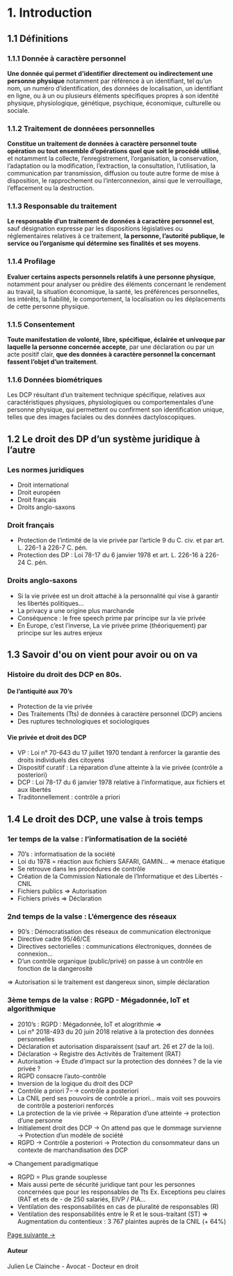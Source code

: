 # 1. Introduction
## 1.1 Définitions
### 1.1.1 Donnée à caractère personnel
**Une donnée qui permet d'identifier directement ou indirectement une personne physique** notamment par référence à un identifiant, tel qu’un nom, un numéro d’identification, des données de localisation, un identifiant en ligne, ou à un ou plusieurs éléments spécifiques propres à son identité physique, physiologique, génétique, psychique, économique, culturelle ou sociale.

### 1.1.2 Traitement de donnéees personnelles
**Constitue un traitement de données à caractère personnel toute opération ou tout ensemble d’opérations quel que soit le procédé utilisé**, et notamment la collecte, l’enregistrement, l’organisation, la conservation, l’adaptation ou la modification, l’extraction, la consultation, l’utilisation, la communication par transmission, diffusion ou toute autre forme de mise à disposition, le rapprochement ou l’interconnexion, ainsi que le verrouillage, l’effacement ou la
destruction.

### 1.1.3 Responsable du traitement
**Le responsable d’un traitement de données à caractère personnel est**, sauf désignation expresse par les dispositions législatives ou réglementaires relatives à ce traitement, **la personne, l’autorité publique, le service ou l’organisme qui détermine ses finalités et ses moyens**.

### 1.1.4 Profilage 
**Evaluer certains aspects personnels relatifs à une personne physique**, notamment pour analyser ou prédire des éléments concernant le rendement au travail, la situation économique, la santé, les préférences personnelles, les intérêts, la fiabilité, le comportement, la localisation ou les déplacements de cette personne physique.

### 1.1.5 Consentement
**Toute manifestation de volonté, libre, spécifique, éclairée et univoque par laquelle la personne concernée accepte**, par une déclaration ou par un acte positif clair, **que des données à caractère personnel la concernant fassent l’objet d’un traitement**.

### 1.1.6 Données biométriques 
Les DCP résultant d’un traitement technique spécifique, relatives aux caractéristiques physiques, physiologiques ou comportementales d’une personne physique, qui permettent ou confirment son identification unique, telles que des images faciales ou des données dactyloscopiques.

## 1.2 Le droit des DP d’un système juridique à l’autre
### Les normes juridiques
- Droit international
- Droit européen
- Droit français
- Droits anglo-saxons
### Droit français
- Protection de l’intimité de la vie privée par l’article 9 du C. civ. et par art. L. 226-1 à 226-7 C. pén.
- Protection des DP : Loi 78-17 du 6 janvier 1978 et art. L. 226-16 à 226-24 C. pén.

### Droits anglo-saxons
- Si la vie privée est un droit attaché à la personnalité qui vise à garantir les libertés politiques...
- La privacy a une origine plus marchande
- Conséquence : le free speech prime par principe sur la vie privée
- En Europe, c’est l’inverse, La vie privée prime (théoriquement) par principe sur les autres enjeux

## 1.3 Savoir d'ou on vient pour avoir ou on va 

### Histoire du droit des DCP en 80s.

#### De l’antiquité aux 70’s
- Protection de la vie privée
- Des Traitements (Tts) de données à caractère personnel (DCP) anciens
- Des ruptures technologiques et sociologiques

#### Vie privée et droit des DCP
- VP : Loi n° 70-643 du 17 juillet 1970 tendant à renforcer la garantie des droits individuels des citoyens
- Dispositif curatif : La réparation d’une atteinte à la vie privée (contrôle a posteriori)
- DCP : Loi 78-17 du 6 janvier 1978 relative à l’informatique, aux fichiers et aux libertés
- Traditonnellement : contrôle a priori


## 1.4 Le droit des DCP, une valse à trois temps

### 1er temps de la valse : l’informatisation de la société
- 70’s : informatisation de la société
- Loi du 1978 = réaction aux fichiers SAFARI, GAMIN... ⇒ menace étatique
- Se retrouve dans les procédures de contrôle
- Création de la Commission Nationale de l’Informatique et des Libertés - CNIL
- Fichiers publics ⇒ Autorisation
- Fichiers privés ⇒ Déclaration

### 2nd temps de la valse : L’émergence des réseaux
- 90’s : Démocratisation des réseaux de communication électronique
- Directive cadre 95/46/CE
- Directives sectorielles : communications électroniques, données de connexion...
- D’un contrôle organique (public/privé) on passe à un contrôle en fonction de la dangerosité

⇒ Autorisation si le traitement est dangereux sinon, simple
déclaration

### 3ème temps de la valse : RGPD - Mégadonnée, IoT et algorithmique
- 2010’s : RGPD : Mégadonnée, IoT et alogrithmie ⇒
- Loi n° 2018-493 du 20 juin 2018 relative à la protection des données personnelles
- Déclaration et autorisation disparaissent (sauf art. 26 et 27 de la loi).
- Déclaration → Registre des Activités de Traitement (RAT)
- Autorisation → Etude d’impact sur la protection des données ? de la vie privée ?
- RGPD consacre l’auto-contrôle
- Inversion de la logique du droit des DCP
- Contrôle a priori 7−→ contrôle a posteriori
- La CNIL perd ses pouvoirs de contrôle a priori... mais voit ses pouvoirs de contrôle a posteriori renforcés
- La protection de la vie privée → Réparation d’une atteinte → protection d’une personne
- Initialement droit des DCP → On attend pas que le dommage survienne → Protection d’un modèle de société
- RGPD → Contrôle a posteriori → Protection du consommateur dans un contexte de marchandisation des
DCP

⇒ Changement paradigmatique

- RGPD = Plus grande souplesse
- Mais aussi perte de sécurité juridique tant pour les personnes concernées que pour les responsables de Tts Ex.
Exceptions peu claires (RAT et ets de - de 250 salariés, EIVP / PIA...
- Ventilation des responsabilités en cas de pluralité de responsables (R)
- Ventilation des responsabilités entre le R et le sous-traitant (ST)
⇒ Augmentation du contentieux : 3 767 plaintes auprès de la CNIL (+ 64%)

[Page suivante →](/2.%20Economie%20de%20la%20loi%20du%206%20janvier%201978) 

#### Auteur
Julien Le Clainche - Avocat - Docteur en droit

